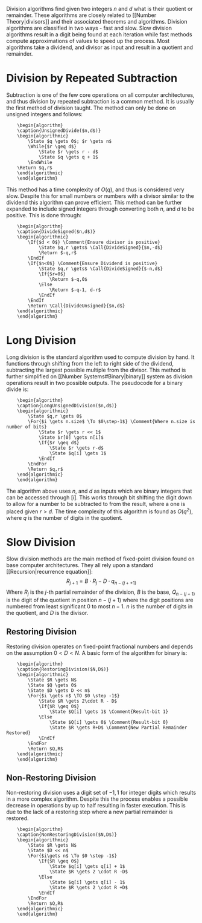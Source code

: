 Division algorithms find given two integers $n$ and $d$ what is their quotient or remainder. These algorithms are closely related to [[Number Theory|divisors]] and their associated theorems and algorithms. Division algorithms are classified in two ways - fast and slow. Slow division algorithms result in a digit being found at each iteration while fast methods compute approximations of values to speed up the process. Most algorithms take a dividend, and divisor as input and result in a quotient and remainder.

# Division by Repeated Subtraction
Subtraction is one of the few core operations on all computer architectures, and thus division by repeated subtraction is a common method. It is usually the first method of division taught. The method can only be done on unsigned integers and follows:
```pseudo
	\begin{algorithm}
	\caption{UnsignedDivide($n,d$)}
	\begin{algorithmic}
		\State $q \gets 0$; $r \gets n$
		\While{$r \geq d$}
			\State $r \gets r - d$
			\State $q \gets q + 1$
		\EndWhile
	\Return $q,r$
	\end{algorithmic}
	\end{algorithm}
```

This method has a time complexity of $O(q)$, and thus is considered very slow. Despite this for small numbers or numbers with a divisor similar to the dividend this algorithm can prove efficient. This method can be further expanded to include signed integers through converting both $n$, and $d$ to be positive. This is done through:
```pseudo
	\begin{algorithm}
	\caption{DivideSigned($n,d$)}
	\begin{algorithmic}
		\If{$d < 0$} \Comment{Ensure divisor is positive}
			\State $q,r \gets$ \Call{DivideSigned}{$n,-d$}
			\Return $-q,r$
		\EndIf
		\If{$n<0$} \Comment{Ensure Dividend is positive}
			\State $q,r \gets$ \Call{DivideSigned}{$-n,d$}
			\If{$r=0$} 
				\Return $-q,0$
			\Else
				\Return $-q-1, d-r$
			\EndIf
		\EndIf
		\Return \Call{DivideUnsigned}{$n,d$}
	\end{algorithmic}
	\end{algorithm}
```

# Long Division
Long division is the standard algorithm used to compute division by hand. It functions through shifting from the left to right side of the dividend, subtracting the largest possible multiple from the divisor. This method is further simplified on [[Number Systems#Binary|binary]] system as division operations result in two possible outputs. The pseudocode for a binary divide is:
```pseudo
	\begin{algorithm}
	\caption{LongUnsignedDivision($n,d$)}
	\begin{algorithmic}
		\State $q,r \gets 0$
		\For{$i \gets n.size$ \To $0\step-1$} \Comment{Where n.size is number of bits}
			\State $r \gets r << 1$
			\State $r[0] \gets n[i]$
			\If{$r \geq d$}
				\State $r \gets r-d$
				\State $q[i] \gets 1$
			\EndIf
		\EndFor
		\Return $q,r$
	\end{algorithmic}
	\end{algorithm}
```

The algorithm above uses $n$, and $d$ as inputs which are binary integers that can be accessed through $[i]$. This works through bit shifting the digit down to allow for a number to be subtracted to from the result, where a one is placed given $r>d$. The time complexity of this algorithm is found as $O(q^2)$, where $q$ is the number of digits in the quotient.

# Slow Division
Slow division methods are the main method of fixed-point division found on base computer architectures. They all rely upon a standard [[Recursion|recurrence equation]]:
$$R_{j+1}=B\cdot R_j-D \cdot q_{n-(j++1)}$$
Where $R_j$ is the $j$-th partial remainder of the division, $B$ is the base, $Q_{n-(j+1)}$ is the digit of the quotient in position $n-(j+1)$ where the digit positions are numbered from least significant $0$ to most $n-1$. $n$ is the number of digits in the quotient, and $D$ is the divisor.

## Restoring Division
Restoring division operates on fixed-point fractional numbers and depends on the assumption $0<D<N$. A basic form of the algorithm for binary is:
```pseudo
	\begin{algorithm}
	\caption{RestoringDivision($N,D$)}
	\begin{algorithmic}
		\State $R \gets N$
		\State $Q \gets 0$
		\State $D \gets D << n$
		\For{$i \gets n$ \TO $0 \step -1$}
			\State $R \gets 2\cdot R - D$
			\If{$R \geq 0$}
				\State $Q[i] \gets 1$ \Comment{Result-bit 1}
			\Else
				\State $Q[i] \gets 0$ \Comment{Result-bit 0}
				\State $R \gets R+D$ \Comment{New Partial Remainder Restored}
			\EndIf
		\EndFor
		\Return $Q,R$
	\end{algorithmic}
	\end{algorithm}
```

## Non-Restoring Division
Non-restoring division uses a digit set of ${-1,1}$ for integer digits which results in a more complex algorithm. Despite this the process enables a possible decrease in operations by up to half resulting in faster execution. This is due to the lack of a restoring step where a new partial remainder is restored.
```pseudo
	\begin{algorithm}
	\caption{NonRestoringDivision($N,D$)}
	\begin{algorithmic}
		\State $R \gets N$
		\State $D << n$
		\For{$i\gets n$ \To $0 \step -1$}
			\If{$R \geq 0$}
				\State $q[i] \gets q[i] + 1$
				\State $R \gets 2 \cdot R -D$
			\Else
				\State $q[i] \gets q[i] - 1$
				\State $R \gets 2 \cdot R +D$
			\EndIf
		\EndFor
		\Return $Q,R$
	\end{algorithmic}
	\end{algorithm}
```

